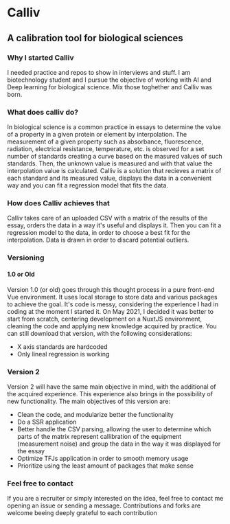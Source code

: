 # Calliv

## A calibration tool for biological sciences

### Why I started Calliv

I needed practice and repos to show in interviews and stuff. I am biotechnology student and I pursue the objective of working with AI and Deep learning for biological science. Mix those toghether and Calliv was born.

### What does calliv do?
In biological science is a common practice in essays to determine the value of a property in a given protein or element by interpolation. The measurement of a given property such as absorbance, fluorescence, radiation, electrical resistance, temperature, etc. is observed for a set number of standards creating a curve based on the masured values of such standards. Then, the unknown value is measured and with that value the interpolation value is calculated.
Calliv is a solution that recieves a matrix of each standard and its measured value, displays the data in a convenient way and you can fit a regression model that fits the data.

### How does Calliv achieves that
Calliv takes care of an uploaded CSV with a matrix of the results of the essay, orders the data in a way it's useful and displays it.
Then you can fit a regression model to the data, in order to choose a best fit for the interpolation.
Data is drawn in order to discard potential outliers.


### Versioning

#### 1.0 or Old
Version 1.0 (or old) goes through this thought process in a pure front-end Vue environment. It uses local storage to store data and various packages to achieve the goal. It's code is messy, considering the experience I had in coding at the moment I started it. On May 2021, I decided it was better to start from scratch, centering development on a NuxtJS environment, cleaning the code and applying new knowledge acquired by practice.
You can still download that version, with the following considerations:
- X axis standards are hardcoded
- Only lineal regression is working

### Version 2
Version 2 will have the same main objective in mind, with the additional of the acquired experience. This experience also brings in the possibility of new functionality.
The main objectives of this version are:
-  Clean the code, and modularize better the functionality
-  Do a SSR application
-  Better handle the CSV parsing, allowing the user to determine which parts of the matrix represent callibration of the equipment (measurement noise) and group the data in the way it was displayed for the essay
-  Optimize TFJs application in order to smooth memory usage
-  Prioritize using the least amount of packages that make sense


### Feel free to contact
If you are a recruiter or simply interested on the idea, feel free to contact me opening an issue or sending a message. Contributions and forks are welcome beeing deeply grateful to each contribution 
